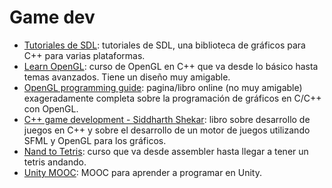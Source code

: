 # Game dev

- [Tutoriales de SDL](http://lazyfoo.net/SDL_tutorials/lesson01/index.php): tutoriales de SDL, una biblioteca de gráficos para C++ para varias plataformas.
- [Learn OpenGL](https://learnopengl.com/Introduction): curso de OpenGL en C++ que va desde lo básico hasta temas avanzados. Tiene un diseño muy amigable.
- [OpenGL programming guide](http://www.glprogramming.com/red/about.html): pagina/libro online (no muy amigable) exageradamente completa sobre la programación de gráficos en C/C++ con OpenGL.
- [C++ game development - Siddharth Shekar](https://www.amazon.com/Game-Development-Example-graphics-programming/dp/1789535301/khongroup-20): libro sobre desarrollo de juegos en C++ y sobre el desarrollo de un motor de juegos utilizando SFML y OpenGL para los gráficos.
- [Nand to Tetris](https://www.nand2tetris.org/): curso que va desde assembler hasta llegar a tener un tetris andando.
- [Unity MOOC](https://miriadax.net/web/crea-y-publica-un-videojuego-con-unity3d/inicio): MOOC para aprender a programar en Unity.

